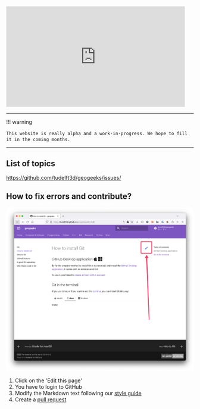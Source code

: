 
# 


<iframe src="https://giphy.com/embed/l0HlHFRbmaZtBRhXG" width="480" height="270" frameBorder="0" class="giphy-embed" allowFullScreen></iframe>


- - -

!!! warning

    This website is really alpha and a work-in-progress. We hope to fill it in the coming months.

- - -

## List of topics

<https://github.com/tudelft3d/geogeeks/issues/>


## How to fix errors and contribute?

![](./img/editpage.png)

1. Click on the 'Edit this page' 
2. You have to login to GitHub
3. Modify the Markdown text following our [style guide](/contribute/)
4. Create a [pull request](https://docs.github.com/en/pull-requests/collaborating-with-pull-requests/proposing-changes-to-your-work-with-pull-requests/creating-a-pull-request)


